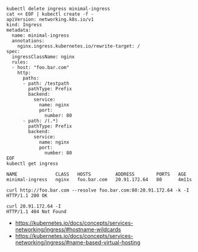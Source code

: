```
kubectl delete ingress minimal-ingress
cat << EOF | kubectl create -f -
apiVersion: networking.k8s.io/v1
kind: Ingress
metadata:
  name: minimal-ingress
  annotations:
    nginx.ingress.kubernetes.io/rewrite-target: /
spec:
  ingressClassName: nginx
  rules:
  - host: "foo.bar.com"
    http:
      paths:
      - path: /testpath
        pathType: Prefix
        backend:
          service:
            name: nginx
            port:
              number: 80
      - path: /(.*)
        pathType: Prefix
        backend:
          service:
            name: nginx
            port:
              number: 80
EOF
kubectl get ingress
```

```
NAME              CLASS   HOSTS         ADDRESS        PORTS   AGE
minimal-ingress   nginx   foo.bar.com   20.91.172.64   80      4m11s

curl http://foo.bar.com --resolve foo.bar.com:80:20.91.172.64 -k -I
HTTP/1.1 200 OK

curl 20.91.172.64 -I
HTTP/1.1 404 Not Found
```

- https://kubernetes.io/docs/concepts/services-networking/ingress/#hostname-wildcards
- https://kubernetes.io/docs/concepts/services-networking/ingress/#name-based-virtual-hosting
